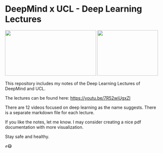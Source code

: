 # DeepMind x UCL - Deep Learning Lectures #

<img src="https://github.com/HandeTarcan/DeepMind-x-UCL---Deep-Learning-Lectures-/blob/master/DeepMind.png" width="300" height="150">  <img src="https://github.com/HandeTarcan/DeepMind-x-UCL---Deep-Learning-Lectures-/blob/master/UCL.png" width="200" height="150">

This repository includes my notes of the Deep Learning Lectures of DeepMind and UCL. 

The lectures can be found here: https://youtu.be/7R52wiUgxZI

There are 12 videos focused on deep learning as the name suggests. There is a separate markdown file for each lecture. 

If you like the notes, let me know. I may consider creating a nice pdf documentation with more visualization.

Stay safe and healthy. 

:fist_raised::mask:
